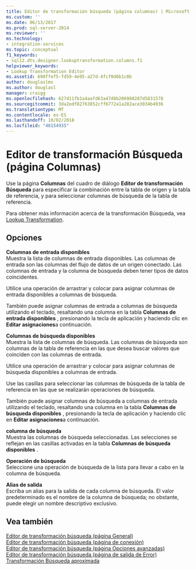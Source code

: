 ```yaml
---
title: Editor de transformación búsqueda (página columnas) | Microsoft Docs
ms.custom: ''
ms.date: 06/13/2017
ms.prod: sql-server-2014
ms.reviewer: ''
ms.technology:
- integration-services
ms.topic: conceptual
f1_keywords:
- sql12.dts.designer.lookuptransformation.columns.f1
helpviewer_keywords:
- Lookup Transformation Editor
ms.assetid: 690ffef5-fd59-4e95-a27d-4fcf0d6b1c0b
author: douglaslms
ms.author: douglasl
manager: craigg
ms.openlocfilehash: 627d11fb1a4aafd63a47d8b206988287d5831578
ms.sourcegitcommit: 3da2edf82763852cff6772a1a282ace3034b4936
ms.translationtype: MT
ms.contentlocale: es-ES
ms.lasthandoff: 10/02/2018
ms.locfileid: "48154935"
---
```

# <a name="lookup-transformation-editor-columns-page"></a>Editor de transformación Búsqueda (página Columnas)
  Use la página **Columnas** del cuadro de diálogo **Editor de transformación Búsqueda** para especificar la combinación entre la tabla de origen y la tabla de referencia, y para seleccionar columnas de búsqueda de la tabla de referencia.  
  
 Para obtener más información acerca de la transformación Búsqueda, vea [Lookup Transformation](data-flow/transformations/lookup-transformation.md).  
  
## <a name="options"></a>Opciones  
 **Columnas de entrada disponibles**  
 Muestra la lista de columnas de entrada disponibles. Las columnas de entrada son las columnas del flujo de datos de un origen conectado. Las columnas de entrada y la columna de búsqueda deben tener tipos de datos coincidentes.  
  
 Utilice una operación de arrastrar y colocar para asignar columnas de entrada disponibles a columnas de búsqueda.  
  
 También puede asignar columnas de entrada a columnas de búsqueda utilizando el teclado, resaltando una columna en la tabla **Columnas de entrada disponibles** , presionando la tecla de aplicación y haciendo clic en **Editar asignaciones**a continuación.  
  
 **Columnas de búsqueda disponibles**  
 Muestra la lista de columnas de búsqueda. Las columnas de búsqueda son columnas de la tabla de referencia en las que desea buscar valores que coinciden con las columnas de entrada.  
  
 Utilice una operación de arrastrar y colocar para asignar columnas de búsqueda disponibles a columnas de entrada.  
  
 Use las casillas para seleccionar las columnas de búsqueda de la tabla de referencia en las que se realizarán operaciones de búsqueda.  
  
 También puede asignar columnas de búsqueda a columnas de entrada utilizando el teclado, resaltando una columna en la tabla **Columnas de búsqueda disponibles** , presionando la tecla de aplicación y haciendo clic en **Editar asignaciones**a continuación.  
  
 **columna de búsqueda**  
 Muestra las columnas de búsqueda seleccionadas. Las selecciones se reflejan en las casillas activadas en la tabla **Columnas de búsqueda disponibles** .  
  
 **Operación de búsqueda**  
 Seleccione una operación de búsqueda de la lista para llevar a cabo en la columna de búsqueda.  
  
 **Alias de salida**  
 Escriba un alias para la salida de cada columna de búsqueda. El valor predeterminado es el nombre de la columna de búsqueda; no obstante, puede elegir un nombre descriptivo exclusivo.  
  
## <a name="see-also"></a>Vea también  
 [Editor de transformación búsqueda &#40;página General&#41;](general-page-of-integration-services-designers-options.md)   
 [Editor de transformación búsqueda &#40;página de conexión&#41;](../../2014/integration-services/lookup-transformation-editor-connection-page.md)   
 [Editor de transformación búsqueda &#40;página Opciones avanzadas&#41;](../../2014/integration-services/lookup-transformation-editor-advanced-page.md)   
 [Editor de transformación búsqueda &#40;página de salida de Error&#41;](../../2014/integration-services/lookup-transformation-editor-error-output-page.md)   
 [Transformación Búsqueda aproximada](data-flow/transformations/fuzzy-lookup-transformation.md)  
  
  
